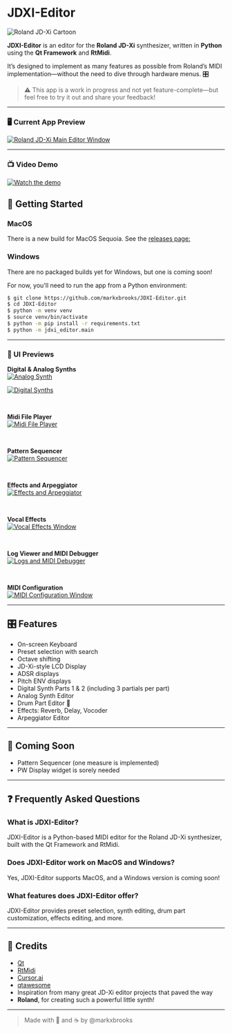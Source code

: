 # JDXI-Editor

![Roland JD-Xi Cartoon](./resources/jdxi_cartoon_600.png)

**JDXI-Editor** is an editor for the **Roland JD-Xi** synthesizer, written in **Python** using the **Qt Framework** and **RtMidi**.

It’s designed to implement as many features as possible from Roland’s MIDI implementation—without the need to dive through hardware menus. 🎛️

> ⚠️ This app is a work in progress and not yet feature-complete—but feel free to try it out and share your feedback!

---

### 🖥️ Current App Preview

<a href="./resources/main_window_0.6.gif" rel="Current view of the Roland JD-Xi Editor App">
  <img src="./resources/main_window_0.6.gif" alt="Roland JD-Xi Main Editor Window" />
</a>

---

### 📺 Video Demo
[![Watch the demo](https://img.youtube.com/vi/vw-T-9LJkng/0.jpg)](https://www.youtube.com/watch?v=vw-T-9LJkng)


## 🚀 Getting Started


### MacOS
There is a new build for MacOS Sequoia. See the [releases page:](https://github.com/markxbrooks/JDXI-Editor/releases/tag/v0.0.4)

### Windows 
There are no packaged builds yet for Windows, but one is coming soon!

For now, you'll need to run the app from a Python environment:

```bash
$ git clone https://github.com/markxbrooks/JDXI-Editor.git
$ cd JDXI-Editor
$ python -m venv venv
$ source venv/bin/activate
$ python -m pip install -r requirements.txt
$ python -m jdxi_editor.main
```

---

### 🎹 UI Previews

**Digital & Analog Synths**  
<a href="./resources/analog_synth.png">
  <img src="./resources/analog_synth_600.png" alt="Analog Synth" />
</a>

<a href="./resources/digital_synth.png">
  <img src="./resources/digital_synth_600.png" alt="Digital Synths" />
</a>

&nbsp;

**Midi File Player**  
<a href="./resources/midi_player.png">
  <img src="./resources/midi_player_600.png" alt="Midi File Player" />
</a>

&nbsp;

**Pattern Sequencer**  
<a href="./resources/pattern.png">
  <img src="./resources/pattern_600.png" alt="Pattern Sequencer" />
</a>

&nbsp;

**Effects and Arpeggiator**  
<a href="./resources/effects.png">
  <img src="./resources/effects_600.png" alt="Effects and Arpeggiator" />
</a>

&nbsp;

**Vocal Effects**  
<a href="./resources/vocal_effects.png">
  <img src="./resources/vocal_effects_600.png" alt="Vocal Effects Window" />
</a>

&nbsp;

**Log Viewer and MIDI Debugger**  
<a href="./resources/logs_and_midi.png">
  <img src="./resources/logs_and_midi_600.png" alt="Logs and MIDI Debugger" />
</a>

&nbsp;

**MIDI Configuration**  
<a href="./resources/midi_config.png">
  <img src="./resources/midi_config_200.png" alt="MIDI Configuration Window" />
</a>

---

## 🎛️ Features

- On-screen Keyboard
- Preset selection with search
- Octave shifting
- JD-Xi-style LCD Display
- ADSR displays
- Pitch ENV displays
- Digital Synth Parts 1 & 2 (including 3 partials per part)
- Analog Synth Editor
- Drum Part Editor 🥁
- Effects: Reverb, Delay, Vocoder
- Arpeggiator Editor

---

## 🧩 Coming Soon

- Pattern Sequencer (one measure is implemented)
- PW Display widget is sorely needed

---

## ❓ Frequently Asked Questions
### What is JDXI-Editor?
JDXI-Editor is a Python-based MIDI editor for the Roland JD-Xi synthesizer, built with the Qt Framework and RtMidi.
### Does JDXI-Editor work on MacOS and Windows?
Yes, JDXI-Editor supports MacOS, and a Windows version is coming soon!
### What features does JDXI-Editor offer?
JDXI-Editor provides preset selection, synth editing, drum part customization, effects editing, and more.

---

## 🙏 Credits

- [Qt](https://www.qt.io/)
- [RtMidi](https://www.music.mcgill.ca/~gary/rtmidi/)
- [Cursor.ai](https://cursor.so)
- [qtawesome](https://github.com/spyder-ide/qtawesome)
- Inspiration from many great JD-Xi editor projects that paved the way
- **Roland**, for creating such a powerful little synth!

---

> Made with 🎹 and ☕ by @markxbrooks

